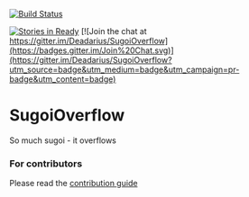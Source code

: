 [![Build Status](https://travis-ci.org/Deadarius/SugoiOverflow.svg?branch=master)](https://travis-ci.org/Deadarius/SugoiOverflow)

[![Stories in Ready](https://badge.waffle.io/Deadarius/SugoiOverflow.png?label=ready&title=Ready)](https://waffle.io/Deadarius/SugoiOverflow)
[![Join the chat at https://gitter.im/Deadarius/SugoiOverflow](https://badges.gitter.im/Join%20Chat.svg)](https://gitter.im/Deadarius/SugoiOverflow?utm_source=badge&utm_medium=badge&utm_campaign=pr-badge&utm_content=badge)

# SugoiOverflow
So much sugoi - it overflows

### For contributors
Please read the [contribution guide](./contribute.md)
